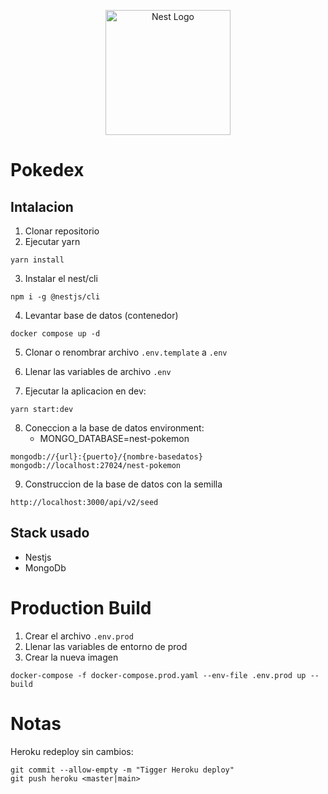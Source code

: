 <p align="center">
  <a href="http://nestjs.com/" target="blank"><img src="https://nestjs.com/img/logo-small.svg" width="200" alt="Nest Logo" /></a>
</p>

# Pokedex

## Intalacion

1. Clonar repositorio
2. Ejecutar yarn

```
yarn install
```

3. Instalar el nest/cli

```
npm i -g @nestjs/cli
```

4. Levantar base de datos (contenedor)

```
docker compose up -d
```

5. Clonar o renombrar archivo `.env.template` a `.env`

6. Llenar las variables de archivo `.env`

7. Ejecutar la aplicacion en dev:

```
yarn start:dev
```

8. Coneccion a la base de datos
   environment:
   - MONGO_DATABASE=nest-pokemon

```
mongodb://{url}:{puerto}/{nombre-basedatos}
mongodb://localhost:27024/nest-pokemon
```

9. Construccion de la base de datos con la semilla

```
http://localhost:3000/api/v2/seed
```

## Stack usado

- Nestjs
- MongoDb

# Production Build

1. Crear el archivo `.env.prod`
2. Llenar las variables de entorno de prod
3. Crear la nueva imagen

```
docker-compose -f docker-compose.prod.yaml --env-file .env.prod up --build
```

# Notas

Heroku redeploy sin cambios:

```
git commit --allow-empty -m "Tigger Heroku deploy"
git push heroku <master|main>
```
